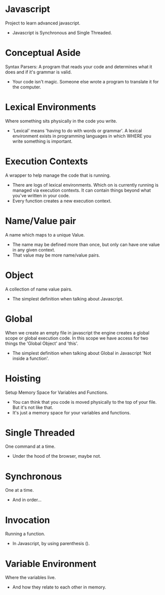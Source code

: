 # Javascript
Project to learn advanced javascript.
* Javascript is Synchronous and Single Threaded.

# Conceptual Aside
Syntax Parsers: A program that reads your code and determines what it does and if it's grammar is valid.
* Your code isn't magic. Someone else wrote a program to translate it for the computer.

# Lexical Environments
Where something sits physically in the code you write.
* 'Lexical' means 'having to do with words or grammar'. A lexical environment exists in programming languages in which WHERE you write something is important.

# Execution Contexts
A wrapper to help manage the code that is running.
* There are logs of lexical environments. Which on is currently running is managed via execution contexts. It can contain things beyond what you've written in your code.
* Every function creates a new execution context.

# Name/Value pair
A name which maps to a unique Value.
* The name may  be defined more than once, but only can have one value in any given context.
* That value may be more name/value pairs.

# Object
A collection of name value pairs.
* The simplest definition when talking about Javascript.

# Global
When we create an empty file in javascript the engine creates a global scope or global execution code. In this scope we have access for two things the 'Global Object' and 'this'.
* The simplest definition when talking about Global in Javascript 'Not inside a function'.

# Hoisting
Setup Memory Space for Variables and Functions.
* You can think that you code is moved physically to the top of your file. But it's not like that.
* It's just a memory space for your variables and functions.

# Single Threaded
One command at a time.
* Under the hood of the browser, maybe not.

# Synchronous
One at a time.
* And in order...

# Invocation
Running a function.
* In Javascript, by using parenthesis ().

# Variable Environment
Where the variables live.
* And how they relate to each other in memory.


